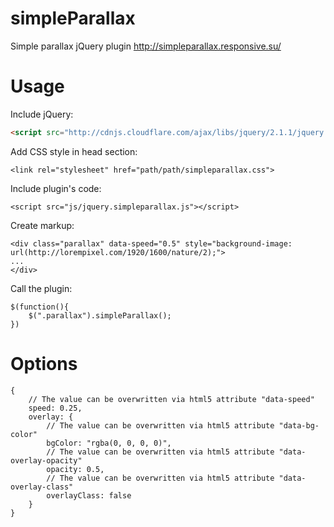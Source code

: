 simpleParallax
==============

Simple parallax jQuery plugin http://simpleparallax.responsive.su/

Usage
=====

Include jQuery:
```html
<script src="http://cdnjs.cloudflare.com/ajax/libs/jquery/2.1.1/jquery.min.js"></script>
```
Add CSS style in head section:
```
<link rel="stylesheet" href="path/path/simpleparallax.css">	
```
Include plugin's code:
```
<script src="js/jquery.simpleparallax.js"></script>
```
Create markup:
```
<div class="parallax" data-speed="0.5" style="background-image: url(http://lorempixel.com/1920/1600/nature/2);">
...			
</div>
```
Call the plugin:
```
$(function(){				
	$(".parallax").simpleParallax();
})
```

Options
=======

```
{
	// The value can be overwritten via html5 attribute "data-speed"
	speed: 0.25,
	overlay: {
		// The value can be overwritten via html5 attribute "data-bg-color"
		bgColor: "rgba(0, 0, 0, 0)",
		// The value can be overwritten via html5 attribute "data-overlay-opacity"
		opacity: 0.5,
		// The value can be overwritten via html5 attribute "data-overlay-class"
		overlayClass: false
	}
}
```

